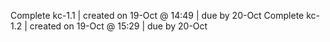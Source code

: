 Complete kc-1.1 | created on 19-Oct @ 14:49 | due by 20-Oct
Complete kc-1.2 | created on 19-Oct @ 15:29 | due by 20-Oct
